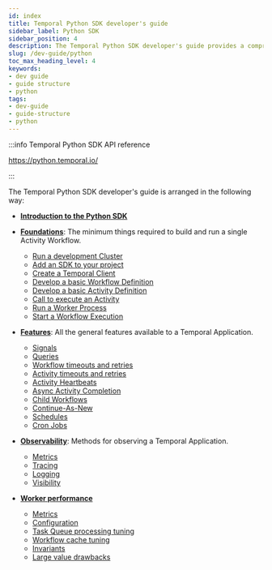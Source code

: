 ```yaml
---
id: index
title: Temporal Python SDK developer's guide
sidebar_label: Python SDK
sidebar_position: 4
description: The Temporal Python SDK developer's guide provides a comprehensive overview of the structures, primitives, and features used in Temporal Application development.
slug: /dev-guide/python
toc_max_heading_level: 4
keywords:
- dev guide
- guide structure
- python
tags:
- dev-guide
- guide-structure
- python
---
```


<!-- THIS FILE IS GENERATED. DO NOT EDIT THIS FILE DIRECTLY -->

:::info Temporal Python SDK API reference

https://python.temporal.io/

:::

The Temporal Python SDK developer's guide is arranged in the following way:

- [**Introduction to the Python SDK**](/dev-guide/python/introduction#)

- [**Foundations**](/dev-guide/python/foundations): The minimum things required to build and run a single Activity Workflow.

  - [Run a development Cluster](/dev-guide/python/foundations#run-a-dev-cluster)
  - [Add an SDK to your project](/dev-guide/python/foundations#add-your-sdk)
  - [Create a Temporal Client](/dev-guide/python/foundations#connect-to-a-cluster)
  - [Develop a basic Workflow Definition](/dev-guide/python/foundations#develop-workflows)
  - [Develop a basic Activity Definition](/dev-guide/python/foundations#develop-activities)
  - [Call to execute an Activity](/dev-guide/python/foundations#activity-execution)
  - [Run a Worker Process](/dev-guide/python/foundations#run-worker-processes)
  - [Start a Workflow Execution](/dev-guide/python/foundations#start-workflow-execution)

- [**Features**](/dev-guide/python/features): All the general features available to a Temporal Application.

  - [Signals](/dev-guide/python/features#signals)
  - [Queries](/dev-guide/python/features#queries)
  - [Workflow timeouts and retries](/dev-guide/python/features#workflow-timeouts)
  - [Activity timeouts and retries](/dev-guide/python/features#activity-timeouts)
  - [Activity Heartbeats](/dev-guide/python/features#activity-heartbeats)
  - [Async Activity Completion](/dev-guide/python/features#asynchronous-activity-completion)
  - [Child Workflows](/dev-guide/python/features#child-workflows)
  - [Continue-As-New](/dev-guide/python/features#continue-as-new)
  - [Schedules](/dev-guide/python/features#schedule-a-workflow)
  - [Cron Jobs](/dev-guide/python/features#temporal-cron-jobs)

- [**Observability**](/dev-guide/python/observability): Methods for observing a Temporal Application.

  - [Metrics](/dev-guide/python/observability#metrics)
  - [Tracing](/dev-guide/python/observability#tracing)
  - [Logging](/dev-guide/python/observability#logging)
  - [Visibility](/dev-guide/python/observability#visibility)

- [**Worker performance**](/dev-guide/worker-performance)

  - [Metrics](/dev-guide/worker-performance#metrics)
  - [Configuration](/dev-guide/worker-performance#configuration)
  - [Task Queue processing tuning](/dev-guide/worker-performance#task-queues-processing-tuning)
  - [Workflow cache tuning](/dev-guide/worker-performance#workflow-cache-tuning)
  - [Invariants](/dev-guide/worker-performance#invariants)
  - [Large value drawbacks](/dev-guide/worker-performance#drawbacks-of-putting-just-large-values-everywhere)
